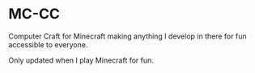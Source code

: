 # MC-CC
Computer Craft for Minecraft making anything I develop in there for fun accessible to everyone.


Only updated when I play Minecraft for fun.